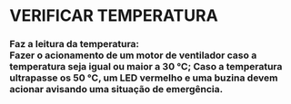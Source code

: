 <h1>VERIFICAR TEMPERATURA</h1>
<h3>Faz a leitura da temperatura: <br>
Fazer o acionamento de um motor de ventilador caso a temperatura seja igual ou maior a 30 °C;
Caso a temperatura ultrapasse os 50 °C, um LED vermelho e uma buzina devem acionar avisando uma situação de emergência.
  
</h3>
